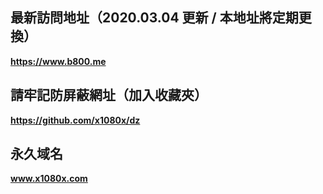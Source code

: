 最新訪問地址（2020.03.04 更新 / 本地址將定期更換）
-
<b>https://www.b800.me</b>

請牢記防屏蔽網址（加入收藏夾）
-
<b>https://github.com/x1080x/dz</b>

永久域名
-
<b>www.x1080x.com</b>

